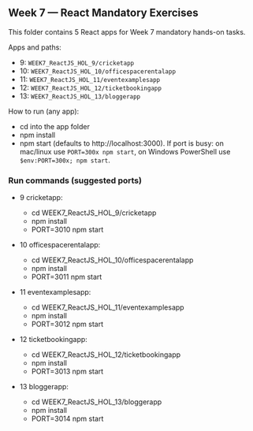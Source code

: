 ## Week 7 — React Mandatory Exercises

This folder contains 5 React apps for Week 7 mandatory hands-on tasks.

Apps and paths:
- 9: `WEEK7_ReactJS_HOL_9/cricketapp`
- 10: `WEEK7_ReactJS_HOL_10/officespacerentalapp`
- 11: `WEEK7_ReactJS_HOL_11/eventexamplesapp`
- 12: `WEEK7_ReactJS_HOL_12/ticketbookingapp`
- 13: `WEEK7_ReactJS_HOL_13/bloggerapp`

How to run (any app):
- cd into the app folder
- npm install
- npm start (defaults to http://localhost:3000). If port is busy: on mac/linux use `PORT=300x npm start`, on Windows PowerShell use `$env:PORT=300x; npm start`.

### Run commands (suggested ports)

- 9 cricketapp:
  - cd WEEK7_ReactJS_HOL_9/cricketapp
  - npm install
  - PORT=3010 npm start

- 10 officespacerentalapp:
  - cd WEEK7_ReactJS_HOL_10/officespacerentalapp
  - npm install
  - PORT=3011 npm start

- 11 eventexamplesapp:
  - cd WEEK7_ReactJS_HOL_11/eventexamplesapp
  - npm install
  - PORT=3012 npm start

- 12 ticketbookingapp:
  - cd WEEK7_ReactJS_HOL_12/ticketbookingapp
  - npm install
  - PORT=3013 npm start

- 13 bloggerapp:
  - cd WEEK7_ReactJS_HOL_13/bloggerapp
  - npm install
  - PORT=3014 npm start
